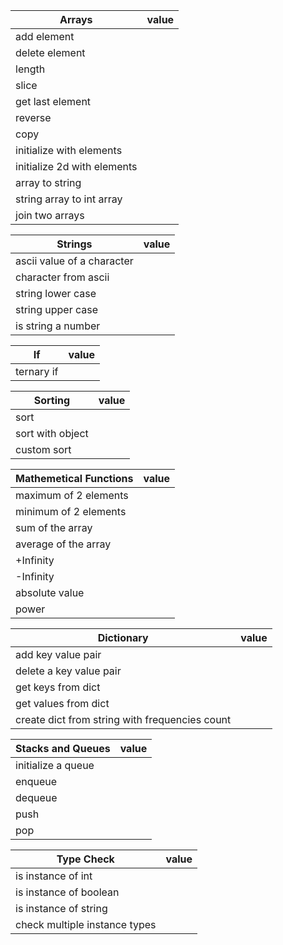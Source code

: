  Arrays                      | value |
-----------------------------|-------|
| add element                 |       |
| delete element              |       |
| length                      |       |
| slice                       |       |
| get last element            |       |
| reverse                     |       |
| copy                        |       |
| initialize with elements    |       |
| initialize 2d with elements |       |
| array to string             |       |
| string array to int array   |       |
| join two arrays             |       |

 Strings                    | value |
----------------------------|-------|
| ascii value of a character |       |
| character from ascii       |       | 
| string lower case          |       |
| string upper case          |       |
| is string a number         |       |

 If         | value |
------------|-------|
| ternary if |       |

 Sorting          | value |
------------------|-------| 
| sort             |       |
| sort with object |       |
| custom sort      |       |

 Mathemetical Functions | value |
------------------------|-------|
| maximum of 2 elements  |       |
| minimum of 2 elements  |       |
| sum of the array       |       |
| average of the array   |       |
| +Infinity              |       |
| -Infinity              |       |
| absolute value         |       |
| power                  |       |

 Dictionary                                     | value |
------------------------------------------------|-------|
| add key value pair                             |       |                      
| delete a key value pair                        |       |                      
| get keys from dict                             |       |                     
| get values from dict                           |       |                     
| create dict from string with frequencies count |       |

 Stacks and Queues  | value |
--------------------|-------|
| initialize a queue |       |
| enqueue            |       |
| dequeue            |       |
| push               |       |
| pop                |       |

 Type Check                    | value |
-------------------------------|-------| 
| is instance of int            |       | 
| is instance of boolean        |       | 
| is instance of string         |       |
| check multiple instance types |       |




